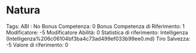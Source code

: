 # Natura

Tags: ABI
: No
Bonus Competenza: 0
Bonus Competenza di Riferimento: 1
Modificatore: -5
Modificatore  Abilità: 0
Statistica di riferimento: Intelligenza (Intelligenza%206c06104bf3ba4c73ad499ef033b99ee0.md)
Tiro Salvezza: -5
Valore di riferimento: 0